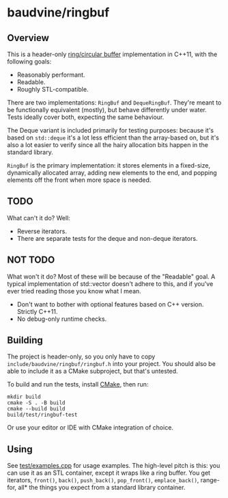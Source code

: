 # baudvine/ringbuf

## Overview

This is a header-only
[ring/circular buffer](https://en.wikipedia.org/wiki/Circular_buffer)
implementation in C++11, with the following goals:

- Reasonably performant.
- Readable.
- Roughly STL-compatible.

There are two implementations: `RingBuf` and `DequeRingBuf`. They're meant to be
functionally equivalent (mostly), but behave differently under water. Tests
ideally cover both, expecting the same behaviour.

The Deque variant is included primarily for testing purposes: because it's based
on `std::deque` it's a lot less efficient than the array-based on, but it's also
a lot easier to verify since all the hairy allocation bits happen in the
standard library.

`RingBuf` is the primary implementation: it stores elements in a fixed-size,
dynamically allocated array, adding new elements to the end, and popping
elements off the front when more space is needed.

## TODO

What can't it do? Well:

- Reverse iterators.
- There are separate tests for the deque and non-deque iterators.

## NOT TODO

What won't it do? Most of these will be because of the "Readable" goal. A
typical implementation of std::vector doesn't adhere to this, and if you've ever
tried reading those you know what I mean.

- Don't want to bother with optional features based on C++ version. Strictly C++11.
- No debug-only runtime checks.

## Building

The project is header-only, so you only have to copy
`include/baudvine/ringbuf/ringbuf.h` into your project. You should also be able
to include it as a CMake subproject, but that's untested.

To build and run the tests, install [CMake](https://cmake.org/), then run:

```
mkdir build
cmake -S . -B build
cmake --build build
build/test/ringbuf-test
```

Or use your editor or IDE with CMake integration of choice.

## Using

See [test/examples.cpp](test/examples.cpp) for usage examples. The high-level
pitch is this: you can use it as an STL container, except it wraps like a ring
buffer. You get iterators, `front()`, `back()`, `push_back()`, `pop_front()`,
`emplace_back()`, range-for, all\* the things you expect from a standard library
container.
